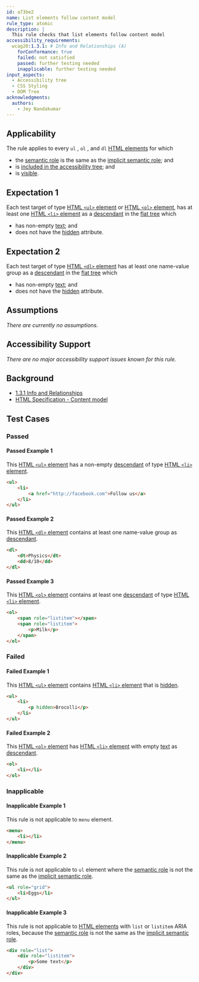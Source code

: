 ```yaml
---
id: a73be2
name: List elements follow content model
rule_type: atomic
description: |
  This rule checks that list elements follow content model
accessibility_requirements:
  wcag20:1.3.1: # Info and Relationships (A)
    forConformance: true
    failed: not satisfied
    passed: further testing needed
    inapplicable: further testing needed
input_aspects:
  - Accessibility tree
  - CSS Styling
  - DOM Tree
acknowledgments:
  authors:
    - Jey Nandakumar
---
```


## Applicability

The rule applies to every `ul` , `ol` , and `dl` [HTML elements][] for which

- the [semantic role][] is the same as the [implicit semantic role][]; and
- is [included in the accessibility tree][]; and
- is [visible][].

## Expectation 1

Each test target of type [HTML `<ul>` element][] or [HTML `<ol>` element][], has at least one [HTML `<li>` element][] as a [descendant][] in the [flat tree][] which

- has non-empty [text][]; and
- does not have the [hidden][] attribute.

## Expectation 2

Each test target of type [HTML `<dl>` element][] has at least one name-value group as a [descendant][] in the [flat tree][] which

- has non-empty [text][]; and
- does not have the [hidden][] attribute.

## Assumptions

_There are currently no assumptions._

## Accessibility Support

_There are no major accessibility support issues known for this rule._

## Background

- [1.3.1 Info and Relationships](https://www.w3.org/WAI/WCAG21/Understanding/info-and-relationships.html)
- [HTML Specification - Content model](https://html.spec.whatwg.org/#concept-element-content-model)

## Test Cases

### Passed

#### Passed Example 1

This [HTML `<ul>` element][] has a non-empty [descendant][] of type [HTML `<li>` element][].

```html
<ul>
	<li>
		<a href="http://facebook.com">Follow us</a>
	</li>
</ul>
```

#### Passed Example 2

This [HTML `<dl>` element][] contains at least one name-value group as [descendant][].

```html
<dl>
	<dt>Physics</dt>
	<dd>8/10</dd>
</dl>
```

#### Passed Example 3

This [HTML `<ol>` element][] contains at least one [descendant][] of type [HTML `<li>` element][].

```html
<ol>
	<span role="listitem"></span>
	<span role="listitem">
		<p>Milk</p>
	</span>
</ol>
```

### Failed

#### Failed Example 1

This [HTML `<ul>` element][] contains [HTML `<li>` element][] that is [hidden][].

```html
<ul>
	<li>
		<p hidden>Brocolli</p>
	</li>
</ul>
```

#### Failed Example 2

This [HTML `<ol>` element][] has [HTML `<li>` element][] with empty [text][] as [descendant][].

```html
<ol>
	<li></li>
</ol>
```

### Inapplicable

#### Inapplicable Example 1

This rule is not applicable to `menu` element.

```html
<menu>
	<li></li>
</menu>
```

#### Inapplicable Example 2

This rule is not applicable to `ul` element where the [semantic role][] is not the same as the [implicit semantic role][].

```html
<ul role="grid">
	<li>Eggs</li>
</ul>
```

#### Inapplicable Example 3

This rule is not applicable to [HTML elements][] with `list` or `listitem` ARIA roles, because the [semantic role][] is not the same as the [implicit semantic role][].

```html
<div role="list">
	<div role="listitem">
		<p>Some text</p>
	</div>
</div>
```

[html elements]: https://html.spec.whatwg.org/multipage/dom.html#htmlelement
[semantic role]: #semantic-role 'Definition of semantic role'
[implicit semantic role]: #implicit-role 'Definition of implicit semantic role'
[descendant]: https://dom.spec.whatwg.org/#concept-tree-descendant 'HTML Specification - Descendants'
[hidden]: https://html.spec.whatwg.org/#the-hidden-attribute 'HTML Specification - The hidden attribute'
[flat tree]: https://drafts.csswg.org/css-scoping/#flat-tree 'Definition of flat tree'
[text]: https://html.spec.whatwg.org/multipage/dom.html#text-content
[html `<ol>` element]: https://html.spec.whatwg.org/multipage/grouping-content.html#the-ol-element
[html `<ul>` element]: https://html.spec.whatwg.org/multipage/grouping-content.html#the-ul-element
[html `<li>` element]: https://html.spec.whatwg.org/multipage/grouping-content.html#the-li-element
[html `<dl>` element]: https://html.spec.whatwg.org/multipage/grouping-content.html#the-dl-element
[visible]: #visible 'Definition of visible'
[included in the accessibility tree]: #included-in-the-accessibility-tree 'Definition of included in the accessibility tree'

